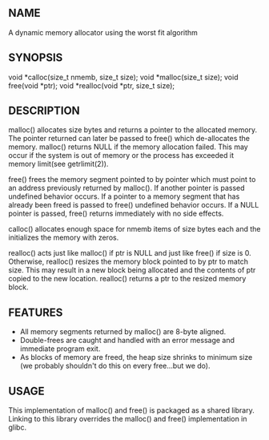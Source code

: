 NAME
----
A dynamic memory allocator using the worst fit algorithm

SYNOPSIS
--------
void *calloc(size_t nmemb, size_t size);
void *malloc(size_t size);
void free(void *ptr);
void *realloc(void *ptr, size_t size);

DESCRIPTION
-----------
malloc() allocates size bytes and returns a pointer to the
allocated memory. The pointer returned can later be passed to
free() which de-allocates the memory. malloc() returns
NULL if the memory allocation failed. This may occur if the
system is out of memory or the process has exceeded it memory
limit(see getrlimit(2)).

free() frees the memory segment pointed to by pointer which
must point to an address previously returned by malloc().
If another pointer is passed undefined behavior occurs. If a
pointer to a memory segment that has already been freed is
passed to free() undefined behavior occurs. If a NULL
pointer is passed, free() returns immediately with no side
effects.

calloc() allocates enough space for nmemb items of size bytes
each and the initializes the memory with zeros.

realloc() acts just like malloc() if ptr is NULL and just like
free() if size is 0. Otherwise, realloc() resizes the memory
block pointed to by ptr to match size. This may result in a
new block being allocated and the contents of ptr copied to
the new location. realloc() returns a ptr to the resized
memory block. 

FEATURES
--------
* All memory segments returned by malloc() are 8-byte aligned.
* Double-frees are caught and handled with an error message and immediate program exit.  
* As blocks of memory are freed, the heap size shrinks to minimum size (we probably shouldn't do this on every free...but we do).

USAGE
-----
This implementation of malloc() and free() is packaged as a
shared library. Linking to this library overrides the malloc()
and free() implementation in glibc.

























